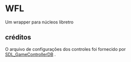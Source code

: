 # WFL
Um wrapper para núcleos libretro

## créditos

O arquivo de configurações dos controles foi fornecido por [SDL_GameControllerDB](https://github.com/gabomdq/SDL_GameControllerDB/tree/master) .
